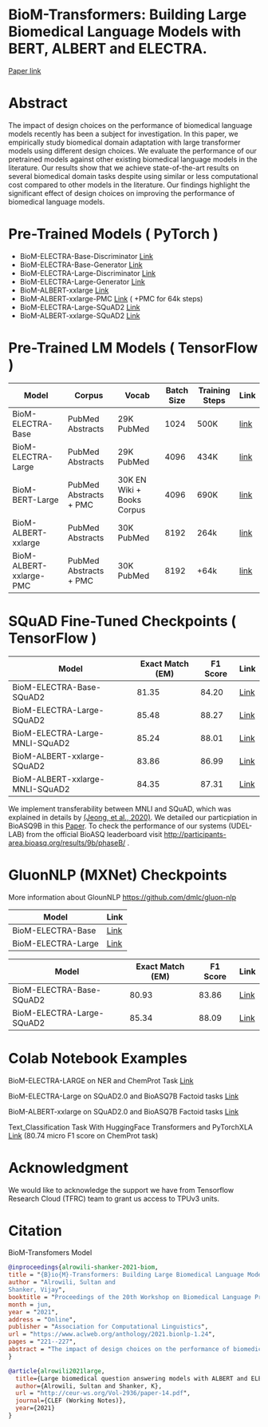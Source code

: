 # BioM-Transformers: Building Large Biomedical Language Models with BERT, ALBERT and ELECTRA. 

[Paper link](https://www.aclweb.org/anthology/2021.bionlp-1.24)

# Abstract

The impact of design choices on the performance
of biomedical language models recently
has been a subject for investigation. In
this paper, we empirically study biomedical
domain adaptation with large transformer models
using different design choices. We evaluate
the performance of our pretrained models
against other existing biomedical language
models in the literature. Our results show that
we achieve state-of-the-art results on several
biomedical domain tasks despite using similar
or less computational cost compared to other
models in the literature. Our findings highlight
the significant effect of design choices on
improving the performance of biomedical language
models.

# Pre-Trained Models ( PyTorch )

- BioM-ELECTRA-Base-Discriminator [Link](https://huggingface.co/sultan/BioM-ELECTRA-Base-Discriminator)
- BioM-ELECTRA-Base-Generator [Link](https://huggingface.co/sultan/BioM-ELECTRA-Base-Generator)
- BioM-ELECTRA-Large-Discriminator [Link](https://huggingface.co/sultan/BioM-ELECTRA-Large-Discriminator)
- BioM-ELECTRA-Large-Generator [Link](https://huggingface.co/sultan/BioM-ELECTRA-Large-Generator)
- BioM-ALBERT-xxlarge [Link](https://huggingface.co/sultan/BioM-ALBERT-xxlarge)
- BioM-ALBERT-xxlarge-PMC [Link](https://huggingface.co/sultan/BioM-ALBERT-xxlarge-PMC) ( +PMC for 64k steps)
- BioM-ELECTRA-Large-SQuAD2 [Link](https://huggingface.co/sultan/BioM-ELECTRA-Large-SQuAD2)
- BioM-ALBERT-xxlarge-SQuAD2 [Link](https://huggingface.co/sultan/BioM-ALBERT-xxlarge-SQuAD2)


# Pre-Trained LM Models ( TensorFlow )
| Model | Corpus | Vocab | Batch Size | Training Steps | Link |
| --- | --- | --- | --- | ---  | --- |
| BioM-ELECTRA-Base | PubMed Abstracts | 29K PubMed  | 1024 | 500K |  [link](https://drive.google.com/file/d/1-DOBjAim8MHqWSoBPLOv6InYHvdXg6Ru/view?usp=sharing) |
| BioM-ELECTRA-Large | PubMed Abstracts | 29K PubMed  | 4096 | 434K |  [link](https://drive.google.com/file/d/1-60kzBf7X8Y5XiZPdNIQHql82zpOYEnE/view?usp=sharing) |
| BioM-BERT-Large | PubMed Abstracts + PMC | 30K EN Wiki + Books Corpus  | 4096 | 690K |  [link](https://drive.google.com/file/d/1-FxVP98uIPgBNamojahPiRBcyhoKVAwS/view?usp=sharing) 
| BioM-ALBERT-xxlarge | PubMed Abstracts | 30K PubMed | 8192 | 264k | [link](https://drive.google.com/file/d/1-ARTcFGuEj8X9FEUK8adCslsSHTCoPVR/view?usp=sharing) |
| BioM-ALBERT-xxlarge-PMC | PubMed Abstracts + PMC |30K  PubMed  | 8192 | +64k | [link](https://drive.google.com/file/d/1-8oS2Gv97wUFJE52YsCFCORk2ZX8KZNU/view?usp=sharing) |




# SQuAD Fine-Tuned Checkpoints ( TensorFlow )
| Model | Exact Match (EM) | F1 Score  |  Link |
| --- | --- | --- |--- |
| BioM-ELECTRA-Base-SQuAD2 |  81.35 | 84.20 |[Link](https://drive.google.com/file/d/1z0mNdYGVeg7NTBR7SZJvt3oZwLBwi7C4/view?usp=sharing)
| BioM-ELECTRA-Large-SQuAD2 | 85.48 | 88.27 | [Link](https://drive.google.com/file/d/1-KvvN-0tjkMmxCRbRGiuO5ln5KBjJ47e/view?usp=sharing)
| BioM-ELECTRA-Large-MNLI-SQuAD2 | 85.24 | 88.01 | [Link](https://drive.google.com/file/d/18bW62OWAAwH4Gyo1htwresD3RDSfBFeO/view?usp=sharing)
| BioM-ALBERT-xxlarge-SQuAD2 |  83.86 | 86.99 |[Link](https://drive.google.com/file/d/1-HHLPXIyPm_fXTNQ-CxnoSiDUx8KwkgP/view?usp=sharing/)
| BioM-ALBERT-xxlarge-MNLI-SQuAD2 |  84.35 | 87.31 | [Link](https://drive.google.com/file/d/1-G793O1JtFPAgQTJIg_nUG4Z_Q8Zt4Gw/view?usp=sharing)

We implement transferability between MNLI and SQuAD, which was explained in details by [(Jeong, et al., 2020)](https://arxiv.org/abs/2007.00217). We detailed our particpiation in BioASQ9B in this [Paper](http://ceur-ws.org/Vol-2936/paper-14.pdf). To check the performance of our systems (UDEL-LAB) from the official BioASQ leaderboard visit http://participants-area.bioasq.org/results/9b/phaseB/ .

# GluonNLP (MXNet) Checkpoints

More information about GlounNLP https://github.com/dmlc/gluon-nlp

| Model |  Link |
| --- | --- |
| BioM-ELECTRA-Base | [Link](https://drive.google.com/file/d/1kebW-CfKw31UkhpLP53h8UuLqzaIqpWl/view?usp=sharing)
| BioM-ELECTRA-Large |  [Link](https://drive.google.com/file/d/1u49i9H8fAh1m5DGTZwBZBaI-iQTLwB6b/view?usp=sharing)


| Model | Exact Match (EM) | F1 Score  | Link |
| --- | --- | --- |--- |
| BioM-ELECTRA-Base-SQuAD2 | 80.93 | 83.86 | [Link](https://drive.google.com/file/d/1XFEtCucddN66461ggdHfxCuevBhy1tCk/view?usp=sharing)
| BioM-ELECTRA-Large-SQuAD2 | 85.34 | 88.09 | [Link](https://drive.google.com/file/d/1EUlGKhsn8vpCzv3DXx1ckl8MX9_GpY2_/view?usp=sharing)



# Colab Notebook Examples

BioM-ELECTRA-LARGE on NER and ChemProt Task [Link](https://github.com/salrowili/BioM-Transformers/blob/main/examples/Example_of_NER_and_ChemProt_Task_on_TPU.ipynb)

BioM-ELECTRA-Large on SQuAD2.0 and BioASQ7B Factoid tasks [Link](https://github.com/salrowili/BioM-Transformers/blob/main/examples/Example_of_SQuAD2_0_and_BioASQ7B_tasks_with_BioM_ELECTRA_Large_on_TPU.ipynb)

BioM-ALBERT-xxlarge on SQuAD2.0 and BioASQ7B Factoid tasks [Link](https://github.com/salrowili/BioM-Transformers/blob/main/examples/Example_of_SQuAD2_0_and_BioASQ7B_tasks_with_BioM_ALBERT_xxlarge_on_TPU.ipynb)

Text_Classification Task With HuggingFace Transformers and PyTorchXLA [Link](https://github.com/salrowili/BioM-Transformers/blob/main/examples/Fine_Tuning_Biomedical_Models_on_Text_Classification_Task_With_HuggingFace_Transformers_and_PyTorch_XLA.ipynb) (80.74 micro F1 score on ChemProt task)


# Acknowledgment

We would like to acknowledge the support we have from Tensorflow Research Cloud (TFRC) team to grant us access to TPUv3 units.


# Citation

BioM-Transfomers Model

```bibtex
@inproceedings{alrowili-shanker-2021-biom,
title = "{B}io{M}-Transformers: Building Large Biomedical Language Models with {BERT}, {ALBERT} and {ELECTRA}",
author = "Alrowili, Sultan and
Shanker, Vijay",
booktitle = "Proceedings of the 20th Workshop on Biomedical Language Processing",
month = jun,
year = "2021",
address = "Online",
publisher = "Association for Computational Linguistics",
url = "https://www.aclweb.org/anthology/2021.bionlp-1.24",
pages = "221--227",
abstract = "The impact of design choices on the performance of biomedical language models recently has been a subject for investigation. In this paper, we empirically study biomedical domain adaptation with large transformer models using different design choices. We evaluate the performance of our pretrained models against other existing biomedical language models in the literature. Our results show that we achieve state-of-the-art results on several biomedical domain tasks despite using similar or less computational cost compared to other models in the literature. Our findings highlight the significant effect of design choices on improving the performance of biomedical language models.",
}
```

```bibtex
@article{alrowili2021large,
  title={Large biomedical question answering models with ALBERT and ELECTRA},
  author={Alrowili, Sultan and Shanker, K},
  url = "http://ceur-ws.org/Vol-2936/paper-14.pdf",
  journal={CLEF (Working Notes)},
  year={2021}
}
```
